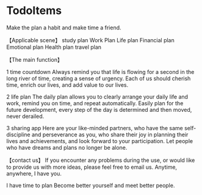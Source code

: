 # TodoItems
Make the plan a habit and make time a friend.

【Applicable scene】 study plan Work Plan Life plan Financial plan Emotional plan Health plan travel plan

【The main function】

1 time countdown Always remind you that life is flowing for a second in the long river of time, creating a sense of urgency. Each of us should cherish time, enrich our lives, and add value to our lives.

2 life plan The daily plan allows you to clearly arrange your daily life and work, remind you on time, and repeat automatically. Easily plan for the future development, every step of the day is determined and then moved, never derailed.

3 sharing app Here are your like-minded partners, who have the same self-discipline and perseverance as you, who share their joy in planning their lives and achievements, and look forward to your participation. Let people who have dreams and plans no longer be alone.

【contact us】 If you encounter any problems during the use, or would like to provide us with more ideas, please feel free to email us. Anytime, anywhere, I have you.


I have time to plan Become better yourself and meet better people.
